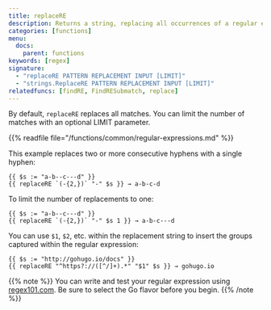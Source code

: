 ```yaml
---
title: replaceRE
description: Returns a string, replacing all occurrences of a regular expression with a replacement pattern.
categories: [functions]
menu:
  docs:
    parent: functions
keywords: [regex]
signature:
  - "replaceRE PATTERN REPLACEMENT INPUT [LIMIT]"
  - "strings.ReplaceRE PATTERN REPLACEMENT INPUT [LIMIT]"
relatedfuncs: [findRE, FindRESubmatch, replace]
---
```

By default, `replaceRE` replaces all matches. You can limit the number of matches with an optional LIMIT parameter.

{{% readfile file="/functions/common/regular-expressions.md" %}}

This example replaces two or more consecutive hyphens with a single hyphen:

```go-html-template
{{ $s := "a-b--c---d" }}
{{ replaceRE `(-{2,})` "-" $s }} → a-b-c-d
```

To limit the number of replacements to one:

```go-html-template
{{ $s := "a-b--c---d" }}
{{ replaceRE `(-{2,})` "-" $s 1 }} → a-b-c---d
```

You can use `$1`, `$2`, etc. within the replacement string to insert the groups captured within the regular expression:

```go-html-template
{{ $s := "http://gohugo.io/docs" }}
{{ replaceRE "^https?://([^/]+).*" "$1" $s }} → gohugo.io
```

{{% note %}}
You can write and test your regular expression using [regex101.com](https://regex101.com/). Be sure to select the Go flavor before you begin.
{{% /note %}}

[RE2]: https://github.com/google/re2/wiki/Syntax
[string literal]: https://go.dev/ref/spec#String_literals
